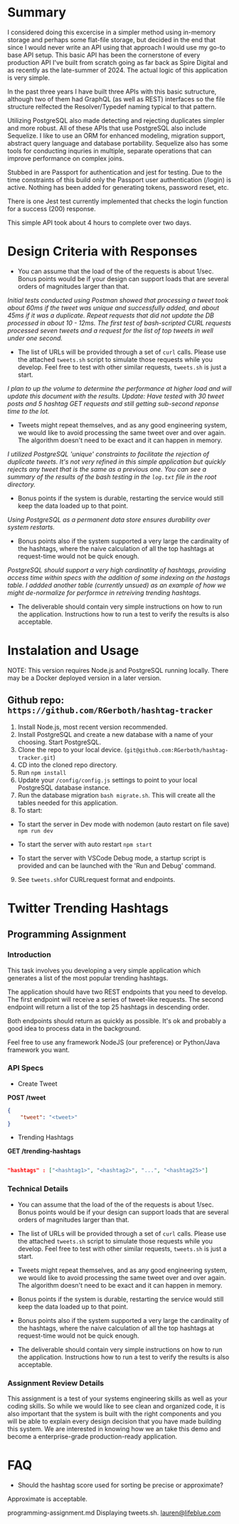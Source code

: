 # Summary
I considered doing this excercise in a simpler method using in-memory storage and perhaps some flat-file storage, but decided in the end that since I would never write an API using that approach I would use my go-to base API setup. This basic API has been the cornerstone of every production API I've built from scratch going as far back as Spire Digital and as recently as the late-summer of 2024. The actual logic of this application is very simple. 

In the past three years I have built three APIs with this basic sutructure, although two of them had GraphQL (as well as REST) interfaces so the file structure relfected the Resolver/Typedef naming typical to that pattern. 

Utilizing PostgreSQL also made detecting and rejecting duplicates simpler and more robust. All of these APIs that use PostgreSQL also include Sequelize. I like to use an ORM for enhanced modeling, migration support, abstract query language and database portability. Sequelize also has some tools for conducting inquries in multiple, separate operations that can improve performance on complex joins. 

Stubbed in are Passport for authentication and jest for testing. Due to the time constraints of this build only the Passport user authentication (/login) is active. Nothing has been added for generating tokens, password reset, etc. 

There is one Jest test currently implemented that checks the login function for a success (200) response. 

This simple API took about 4 hours to complete over two days. 

# Design Criteria with Responses

* You can assume that the load of the of the requests is about 1/sec. Bonus points would be if your design can support loads that are several orders of magnitudes larger than that.

*Initial tests conducted using Postman showed that processing a tweet took about 60ms if the tweet was unique and successfully added, and about 45ms if it was a duplicate. Repeat requests that did not update the DB processed in about 10 - 12ms. The first test of bash-scripted CURL requests processed seven tweets and a request for the list of top tweets in well under one second.*


* The list of URLs will be provided through a set of `curl` calls. Please use the attached `tweets.sh` script to simulate those requests while you develop. Feel free to test with other similar requests, `tweets.sh` is just a start.

*I plan to up the volume to determine the performance at higher load and will update this document with the results.
Update: Have tested with 30 tweet posts and 5 hashtag GET requests and still getting sub-second reponse time to the lot.*

* Tweets might repeat themselves, and as any good engineering system, we would like to avoid processing the same tweet over and over again. The algorithm doesn't need to be exact and it can happen in memory.

*I utilized PostgreSQL 'unique' constraints to facilitate the rejection of duplicate tweets. It's not very refined in this simple application but quickly rejects any tweet that is the same as a previous one. You can see a summary of the results of the bash testing in the ```log.txt``` file in the root directory.*

* Bonus points if the system is durable, restarting the service would still keep the data loaded up to that point.

*Using PostgreSQL as a permanent data store ensures durability over system restarts.*

* Bonus points also if the system supported a very large the cardinality of the hashtags, where the naive calculation of all the top hashtags at request-time would not be quick enough.

*PostgreSQL should support a very high cardinatlity of hashtags, providing access time within specs with the addition of some indexing on the hastags table. I addded another table (currently unsued) as an example of how we might de-normalize for performce in retreiving trending hashtags.*

* The deliverable should contain very simple instructions on how to run the application. Instructions how to run a test to verify the results is also acceptable.



# Instalation and Usage
NOTE: This version requires Node.js and PostgreSQL running locally. There may be a Docker deployed version in a later version. 

## Github repo: ```https://github.com/RGerboth/hashtag-tracker```

1. Install Node.js, most recent version recommended.
2. Install PostgreSQL and create a new database with a name of your choosing. Start PostgreSQL. 
3. Clone the repo to your local device. (```git@github.com:RGerboth/hashtag-tracker.git```)
4. CD into the cloned repo directory.
5. Run ```npm install```
6. Update your ```/config/config.js``` settings to point to your local PostgreSQL database instance. 
7. Run the database migration ```bash migrate.sh```. This will create all the tables needed for this application. 
8. To start: 
* To start the server in Dev mode with nodemon (auto restart on file save)
```npm run dev```

* To start the server with auto restart
```npm start```

* To start the server with VSCode Debug mode, a startup script is provided and can be launched with the 'Run and Debug' command.
9. See ```tweets.sh```for CURLrequest format and endpoints. 

# Twitter Trending Hashtags

## Programming Assignment

### Introduction

This task involves you developing a very simple application which generates a list of the most popular trending hashtags.

The application should have two REST endpoints that you need to develop. The first endpoint will receive a series of tweet-like requests. The second endpoint will return a list of the top 25 hashtags in descending order.

Both endpoints should return as quickly as possible. It's ok and probably a good idea to process data in the background.

Feel free to use any framework NodeJS (our preference) or Python/Java framework you want.


### API Specs

* Create Tweet

**POST /tweet**

```json
{
    "tweet": "<tweet>"
}
```

* Trending Hashtags

**GET /trending-hashtags**

```json

"hashtags" : ["<hashtag1>", "<hashtag2>", "...", "<hashtag25>"]
```

### Technical Details

* You can assume that the load of the of the requests is about 1/sec. Bonus points would be if your design can support loads that are several orders of magnitudes larger than that.

* The list of URLs will be provided through a set of `curl` calls. Please use the attached `tweets.sh` script to simulate those requests while you develop. Feel free to test with other similar requests, `tweets.sh` is just a start.

* Tweets might repeat themselves, and as any good engineering system, we would like to avoid processing the same tweet over and over again. The algorithm doesn't need to be exact and it can happen in memory.

* Bonus points if the system is durable, restarting the service would still keep the data loaded up to that point.

* Bonus points also if the system supported a very large the cardinality of the hashtags, where the naive calculation of all the top hashtags at request-time would not be quick enough.

* The deliverable should contain very simple instructions on how to run the application. Instructions how to run a test to verify the results is also acceptable.


### Assignment Review Details

This assignment is a test of your systems engineering skills as well as your coding skills. So while we would like to see clean and organized code, it is also important that the system is built with the right components and you will be able to explain every design decision that you have made building this system. We are interested in knowing how we an take this demo and become a enterprise-grade production-ready application.

# FAQ

* Should the hashtag score used for sorting be precise or approximate?

Approximate is acceptable.




programming-assignment.md
Displaying tweets.sh. lauren@lifeblue.com